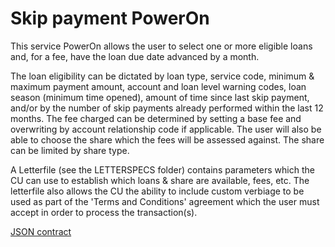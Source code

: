 
# Skip payment PowerOn

This service PowerOn allows the user to select one or more eligible loans and, for a fee, have the loan due date advanced by a month.

The loan eligibility can be dictated by loan type, service code, minimum & maximum payment amount, account and loan level warning codes, loan season (minimum time opened), amount of time since last skip payment, and/or by the number of skip payments already performed within the last 12 months. The fee charged can be determined by setting a base fee and overwriting by account relationship code if applicable. The user will also be able to choose the share which the fees will be assessed against. The share can be limited by share type.

A Letterfile (see the LETTERSPECS folder) contains parameters which the CU can use to establish which loans & share are available, fees, etc.  The letterfile also allows the CU the ability to include custom verbiage to be used as part of the 'Terms and Conditions' agreement which the user must accept in order to process the transaction(s).

[JSON contract](https://github.com/Banno/banno-powerons/tree/master/loan-payment-skip/loan-payment-skip-json-contract.md)

